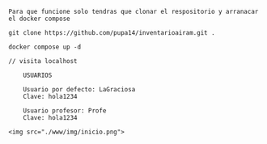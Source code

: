     Para que funcione solo tendras que clonar el respositorio y arranacar el docker compose

    git clone https://github.com/pupa14/inventarioairam.git .

    docker compose up -d
    
    // visita localhost
```
    USUARIOS

    Usuario por defecto: LaGraciosa
    Clave: hola1234

    Usuario profesor: Profe
    Clave: hola1234

<img src="./www/img/inicio.png">